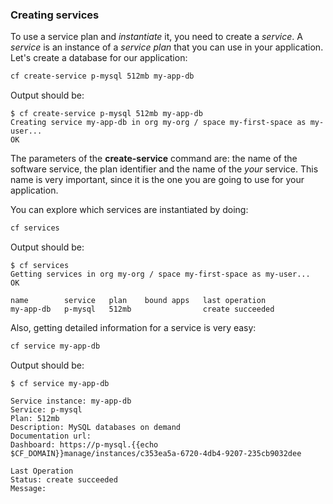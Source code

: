 ### Creating services

To use a service plan and *instantiate* it, you need to create a *service*. A *service* is an instance of a *service plan* that you can use in your application.
Let's create a database for our application:

```sh
cf create-service p-mysql 512mb my-app-db
```

Output should be:

```
$ cf create-service p-mysql 512mb my-app-db
Creating service my-app-db in org my-org / space my-first-space as my-user...
OK
```

The parameters of the **create-service** command are: the name of the software service, the plan identifier and the name of the *your* service. This name is very important, since it is the one you are going to use for your application.

You can explore which services are instantiated by doing:

```sh
cf services
```

Output should be:

```
$ cf services
Getting services in org my-org / space my-first-space as my-user...
OK

name        service   plan    bound apps   last operation
my-app-db   p-mysql   512mb                create succeeded
```

Also, getting detailed information for a service is very easy:

```sh
cf service my-app-db
```

Output should be:

```
$ cf service my-app-db

Service instance: my-app-db
Service: p-mysql
Plan: 512mb
Description: MySQL databases on demand
Documentation url:
Dashboard: https://p-mysql.{{echo $CF_DOMAIN}}manage/instances/c353ea5a-6720-4db4-9207-235cb9032dee

Last Operation
Status: create succeeded
Message:
```
